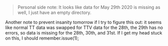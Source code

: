 > Personal side note: It looks like data for May 29th 2020 is missing as well, I just have an empty directory.

Another note to prevent insanity tomorrow if I try to figure this out: it seems like normal TT data was swapped for TTV data for the 28th, the 29th has no errors, so data is missing for the 28th, 30th, and 31st. If I get my head stuck on this, I should remember.issue(1);
